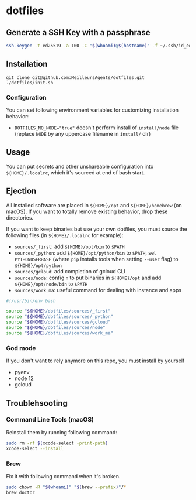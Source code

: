 # dotfiles

## Generate a SSH Key with a passphrase

```bash
ssh-keygen -t ed25519 -a 100 -C "$(whoami)@$(hostname)" -f ~/.ssh/id_ed25519
```

## Installation

```
git clone git@github.com:MeilleursAgents/dotfiles.git
./dotfiles/init.sh
```

### Configuration

You can set following environment variables for customizing installation behavior:

* `DOTFILES_NO_NODE="true"` doesn't perform install of `install/node` file (replace `NODE` by any uppercase filename in `install/` dir)

## Usage

You can put secrets and other unshareable configuration into `${HOME}/.localrc`, which it's sourced at end of bash start.

## Ejection

All installed software are placed in `${HOME}/opt` and `${HOME}/homebrew` (on macOS). If you want to totally remove existing behavior, drop these directories.

If you want to keep binaries but use your own dotfiles, you must source the following files (in `${HOME}/.localrc` for example):

* `sources/_first`: add `${HOME}/opt/bin` to `$PATH`
* `sources/_python`: add `${HOME}/opt/python/bin` to `$PATH`, set `PYTHONUSERBASE` (where `pip` installs tools when setting `--user` flag) to `${HOME}/opt/python`
* `sources/gcloud`: add completion of gcloud CLI
* `sources/node`: config `n` to put binaries in `${HOME}/opt` and add `${HOME}/opt/node/bin` to `$PATH`
* `sources/work_ma`: useful command for dealing with instance and apps

```bash
#!/usr/bin/env bash

source "${HOME}/dotfiles/sources/_first"
source "${HOME}/dotfiles/sources/_python"
source "${HOME}/dotfiles/sources/gcloud"
source "${HOME}/dotfiles/sources/node"
source "${HOME}/dotfiles/sources/work_ma"
```

### God mode

If you don't want to rely anymore on this repo, you must install by yourself

* pyenv
* node 12
* gcloud

## Troublehsooting

### Command Line Tools (macOS)

Reinstall them by running following command:

```bash
sudo rm -rf $(xcode-select -print-path)
xcode-select --install
```

### Brew

Fix it with following command when it's broken.

```bash
sudo chown -R "$(whoami)" "$(brew --prefix)"/*
brew doctor
```

